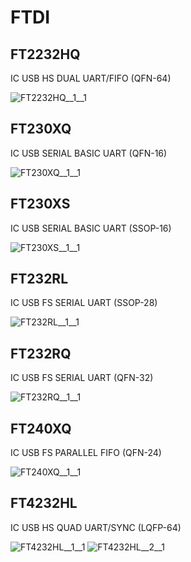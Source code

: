 # FTDI

## FT2232HQ
IC USB HS DUAL UART/FIFO (QFN-64)

![FT2232HQ__1__1](/images/FTDI__FT2232HQ__1__1.png?raw=true) 
## FT230XQ
IC USB SERIAL BASIC UART (QFN-16)

![FT230XQ__1__1](/images/FTDI__FT230XQ__1__1.png?raw=true) 
## FT230XS
IC USB SERIAL BASIC UART (SSOP-16)

![FT230XS__1__1](/images/FTDI__FT230XS__1__1.png?raw=true) 
## FT232RL
IC USB FS SERIAL UART (SSOP-28)

![FT232RL__1__1](/images/FTDI__FT232RL__1__1.png?raw=true) 
## FT232RQ
IC USB FS SERIAL UART (QFN-32)

![FT232RQ__1__1](/images/FTDI__FT232RQ__1__1.png?raw=true) 
## FT240XQ
IC USB FS PARALLEL FIFO (QFN-24)

![FT240XQ__1__1](/images/FTDI__FT240XQ__1__1.png?raw=true) 
## FT4232HL
IC USB HS QUAD UART/SYNC (LQFP-64)

![FT4232HL__1__1](/images/FTDI__FT4232HL__1__1.png?raw=true) ![FT4232HL__2__1](/images/FTDI__FT4232HL__2__1.png?raw=true) 
